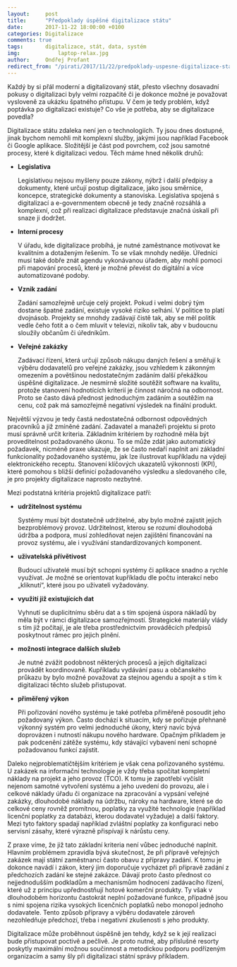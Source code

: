 ```yaml
---
layout: 	post
title:  	"Předpoklady úspěšné digitalizace státu"
date:   	2017-11-22 18:00:00 +0100
categories: Digitalizace
comments: true
tags: 		digitalizace, stát, data, systém
img: 			laptop-relax.jpg
author: 	Ondřej Profant
redirect_from: "/pirati/2017/11/22/predpoklady-uspesne-digitalizace-statu.html"
---
```

Každý by si přál moderní a digitalizovaný stát, přesto všechny dosavadní pokusy o digitalizaci byly velmi rozpačité či je dokonce možné je považovat vysloveně za ukázku špatného přístupu. V čem je tedy problém, když poptávka po digitalizaci existuje? Co vše je potřeba, aby se digitalizace povedla?
<!--more-->
Digitalizace státu zdaleka není jen o technologiích. Ty jsou dnes dostupné, jinak bychom nemohli mít komplexní služby, jakými jsou například Facebook či Google aplikace. Složitější je část pod povrchem, což jsou samotné procesy, které k digitalizaci vedou. Těch máme hned několik druhů:
- **Legislativa**

	Legislativou nejsou myšleny pouze zákony, nýbrž i další předpisy a dokumenty, které určují postup digitalizace, jako jsou směrnice, koncepce, strategické dokumenty a stanoviska. Legislativa spojená s digitalizací a e-governmentem obecně je tedy značně rozsáhlá a komplexní, což při realizaci digitalizace představuje značná úskalí při snaze ji dodržet.
- **Interní procesy**

	V úřadu, kde digitalizace probíhá, je nutné zaměstnance motivovat ke kvalitním a dotaženým řešením. To se však mnohdy neděje. Úředníci musí také dobře znát agendu vykonávanou úřadem, aby mohli pomoci při mapování procesů, které je možné převést do digitální a více automatizované podoby.
- **Vznik zadání**

	Zadání samozřejmě určuje celý projekt. Pokud i velmi dobrý tým dostane špatné zadání, existuje vysoké riziko selhání. V politice to platí dvojnásob. Projekty se mnohdy zadávají čistě tak, aby se měl politik vedle čeho fotit a o čem mluvit v televizi, nikoliv tak, aby v budoucnu sloužily občanům či úředníkům.
- **Veřejné zakázky**

	Zadávací řízení, která určují způsob nákupu daných řešení a směřují k výběru dodavatelů pro veřejné zakázky, jsou vzhledem k zákonným omezením a povětšinou nedostatečným zadáním další překážkou úspěšné digitalizace. Je nesmírně složité soutěžit software na kvalitu, protože stanovení hodnotících kriterií je činnost náročná na odbornost. Proto se často dává přednost jednoduchým zadáním a soutěžím na cenu, což pak má samozřejmě negativní výsledek na finální produkt.

Největší výzvou je tedy častá nedostatečná odbornost odpovědných pracovníků a již zmíněné zadání. Zadavatel a manažeři projektu si proto musí správně určit kriteria. Základním kritériem by rozhodně měla být proveditelnost požadovaného úkonu. To se může zdát jako automatický požadavek, nicméně praxe ukazuje, že se často nedaří naplnit ani základní funkcionality požadovaného systému, jak lze ilustrovat kupříkladu na výdeji elektronického receptu. Stanovení klíčových ukazatelů výkonnosti (KPI), které pomohou s bližší definicí požadovaného výsledku a sledovaného cíle, je pro projekty digitalizace naprosto nezbytné.

Mezi podstatná kritéria projektů digitalizace patří:

- **udržitelnost systému**

	Systémy musí být dostatečně udržitelné, aby bylo možné zajistit jejich bezproblémový provoz. Udržitelnost, kterou se rozumí dlouhodobá údržba a podpora, musí zohledňovat nejen zajištění financování na provoz systému, ale i využívání standardizovaných komponent.
- **uživatelská přívětivost**

	Budoucí uživatelé musí být schopni systémy či aplikace snadno a rychle využívat. Je možné se orientovat kupříkladu dle počtu interakcí nebo „kliknutí“, které jsou po uživateli vyžadovány.
- **využití již existujících dat**

	Vyhnutí se duplicitnímu sběru dat a s tím spojená úspora nákladů by měla být v rámci digitalizace samozřejmostí. Strategické materiály vlády s tím již počítají, je ale třeba prostřednictvím prováděcích předpisů poskytnout rámec pro jejich plnění.
- **možnosti integrace dalších služeb**

	Je nutné zvážit podobnost některých procesů a jejich digitalizaci provádět koordinovaně. Kupříkladu vydávání pasu a občanského průkazu by bylo možné považovat za stejnou agendu a spojit a s tím k digitalizaci těchto služeb přistupovat.
- **přiměřený výkon**

	Při pořizování nového systému je také potřeba přiměřeně posoudit jeho požadovaný výkon. Často dochází k situacím, kdy se pořizuje přehnaně výkonný systém pro velmi jednoduché úkony, který navíc bývá doprovázen i nutností nákupu nového hardware. Opačným příkladem je pak podcenění zátěže systému, kdy stávající vybavení není schopné požadovanou funkcí zajistit.

Daleko nejproblematičtějším kritériem je však cena pořizovaného systému. U zakázek na informační technologie je vždy třeba spočítat kompletní náklady na projekt a jeho provoz (TCO). K tomu je zapotřebí vyčíslit nejenom samotné vytvoření systému a jeho uvedení do provozu, ale i celkové náklady úřadu či organizace na zpracování a vypsání veřejné zakázky, dlouhodobé náklady na údržbu, nároky na hardware, které se do celkové ceny rovněž promítnou, poplatky za využité technologie (například licenční poplatky za databázi, kterou dodavatel vyžaduje) a další faktory. Mezi tyto faktory spadají například zvláštní poplatky za konfiguraci nebo servisní zásahy, které výrazně přispívají k nárůstu ceny.

Z praxe víme, že již tato základní kriteria není vůbec jednoduché naplnit. Hlavním problémem zpravidla bývá skutečnost, že při přípravě veřejných zakázek mají státní zaměstnanci často obavu z přípravy zadání. K tomu je dokonce navádí i zákon, který jim doporučuje vycházet při přípravě zadání z předchozích zadání ke stejné zakázce. Dávají proto často přednost co nejjednodušším podkladům a mechanismům hodnocení zadávacího řízení, které už z principu upřednostňují hotové komerční produkty. Ty však v dlouhodobém horizontu častokrát neplní požadované funkce, případně jsou s nimi spojena rizika vysokých licenčních poplatků nebo monopol jednoho dodavatele. Tento způsob přípravy a výběru dodavatele zároveň nezohledňuje předchozí, třeba i negativní zkušenosti s jeho produkty.

Digitalizace může proběhnout úspěšně jen tehdy, když se k její realizaci bude přistupovat poctivě a pečlivě. Je proto nutné, aby příslušné resorty poskytly maximální možnou součinnost a metodickou podporu podřízeným organizacím a samy šly při digitalizaci státní správy příkladem.
